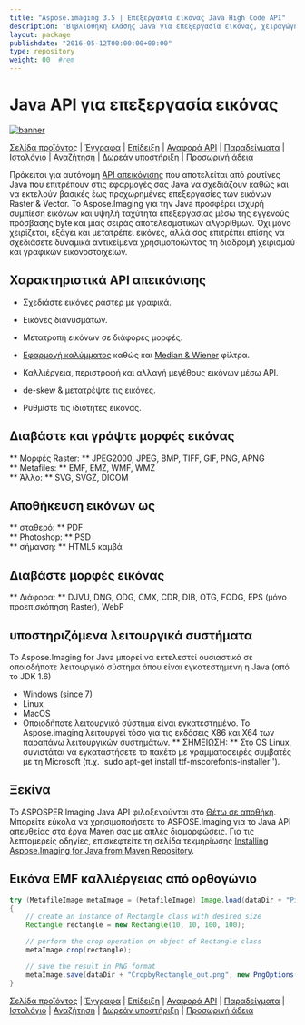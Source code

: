 ```yaml
---
title: "Aspose.imaging 3.5 | Επεξεργασία εικόνας Java High Code API" 
description: "Βιβλιοθήκη κλάσης Java για επεξεργασία εικόνας, χειραγώγηση και μετατροπή. Υποστηρίζει κάλυψη, φίλτρα, deskew, μετασχηματισμός μήτρας, σχήματα, dithering και φορείς." 
layout: package
publishdate: "2016-05-12T00:00:00+00:00"
type: repository
weight: 00	#rem
---
```


# Java API για επεξεργασία εικόνας
[![banner](/res_repo/img/compress/aspose_imaging-for-java-banner.png)](./)

[Σελίδα προϊόντος](https://products.aspose.com/imaging/java) | [Έγγραφα](https://docs.aspose.com/imaging/java/) | [Επίδειξη](https://products.aspose.app/imaging/family) | [Αναφορά API](https://apireference.aspose.com/imaging/java) | [Παραδείγματα](https://github.com/aspose-imaging/Aspose.Imaging-for-Java) | [Ιστολόγιο](https://blog.aspose.com/category/imaging/) | [Αναζήτηση](https://search.aspose.com/) | [Δωρεάν υποστήριξη](https://forum.aspose.com/c/imaging) | [Προσωρινή άδεια](https://purchase.aspose.com/temporary-license)

Πρόκειται για αυτόνομη [API απεικόνισης](https://products.aspose.com/imaging/java) που αποτελείται από ρουτίνες Java που επιτρέπουν στις εφαρμογές σας Java να σχεδιάζουν καθώς και να εκτελούν βασικές έως προχωρημένες επεξεργασίες των εικόνων Raster & Vector.
Το Aspose.Imaging για την Java προσφέρει ισχυρή συμπίεση εικόνων και υψηλή ταχύτητα επεξεργασίας μέσω της εγγενούς πρόσβασης byte και μιας σειράς αποτελεσματικών αλγορίθμων. Όχι μόνο χειρίζεται, εξάγει και μετατρέπει εικόνες, αλλά σας επιτρέπει επίσης να σχεδιάσετε δυναμικά αντικείμενα χρησιμοποιώντας τη διαδρομή χειρισμού και γραφικών εικονοστοιχείων.

## Χαρακτηριστικά API απεικόνισης
- Σχεδιάστε εικόνες ράστερ με γραφικά.
- Εικόνες διανυσμάτων.
- Μετατροπή εικόνων σε διάφορες μορφές.

- [Εφαρμογή καλύμματος](https://docs.aspose.com/imaging/java/applying-masking-to-images/) καθώς και [Median & Wiener](https://docs.aspose.com/imaging/java/applying-median-and-wiener-filters/) φίλτρα.
- Καλλιέργεια, περιστροφή και αλλαγή μεγέθους εικόνων μέσω API.
- de-skew & μετατρέψτε τις εικόνες.
- Ρυθμίστε τις ιδιότητες εικόνας.

## Διαβάστε και γράψτε μορφές εικόνας
** Μορφές Raster: ** JPEG2000, JPEG, BMP, TIFF, GIF, PNG, APNG \
** Metafiles: ** EMF, EMZ, WMF, WMZ \
** Άλλο: ** SVG, SVGZ, DICOM

## Αποθήκευση εικόνων ως
** σταθερό: ** PDF \
** Photoshop: ** PSD \
** σήμανση: ** HTML5 καμβά

## Διαβάστε μορφές εικόνας
** Διάφορα: ** DJVU, DNG, ODG, CMX, CDR, DIB, OTG, FODG, EPS (μόνο προεπισκόπηση Raster), WebP

## υποστηριζόμενα λειτουργικά συστήματα
Το Aspose.Imaging for Java μπορεί να εκτελεστεί ουσιαστικά σε οποιοδήποτε λειτουργικό σύστημα όπου είναι εγκατεστημένη η Java (από το JDK 1.6)
- Windows (since 7)
- Linux
- MacOS
- Οποιοδήποτε λειτουργικό σύστημα είναι εγκατεστημένο.
Το Aspose.imaging λειτουργεί τόσο για τις εκδόσεις X86 και X64 των παραπάνω λειτουργικών συστημάτων.
** ΣΗΜΕΙΩΣΗ: ** Στο OS Linux, συνιστάται να εγκαταστήσετε το πακέτο με γραμματοσειρές συμβατές με τη Microsoft (π.χ. `sudo apt-get install ttf-mscorefonts-installer ').

## Ξεκίνα

Το ASPOSPER.Imaging Java API φιλοξενούνται στο [Θέτω σε αποθήκη](https://releases.aspose.com/imaging/java/). Μπορείτε εύκολα να χρησιμοποιήσετε το ASPOSE.Imaging για το Java API απευθείας στα έργα Maven σας με απλές διαμορφώσεις. Για τις λεπτομερείς οδηγίες, επισκεφτείτε τη σελίδα τεκμηρίωσης [Installing Aspose.Imaging for Java from Maven Repository](https://docs.aspose.com/imaging/java/installation/).

## Εικόνα EMF καλλιέργειας από ορθογώνιο

```java
try (MetafileImage metaImage = (MetafileImage) Image.load(dataDir + "Picture1.emf"))
{
	// create an instance of Rectangle class with desired size
	Rectangle rectangle = new Rectangle(10, 10, 100, 100);

	// perform the crop operation on object of Rectangle class
	metaImage.crop(rectangle);

	// save the result in PNG format
	metaImage.save(dataDir + "CropbyRectangle_out.png", new PngOptions());
}
```

[Σελίδα προϊόντος](https://products.aspose.com/imaging/java) | [Έγγραφα](https://docs.aspose.com/imaging/java/) | [Επίδειξη](https://products.aspose.app/imaging/family) | [Αναφορά API](https://apireference.aspose.com/imaging/java) | [Παραδείγματα](https://github.com/aspose-imaging/Aspose.Imaging-for-Java) | [Ιστολόγιο](https://blog.aspose.com/category/imaging/) | [Αναζήτηση](https://search.aspose.com/) | [Δωρεάν υποστήριξη](https://forum.aspose.com/c/imaging) | [Προσωρινή άδεια](https://purchase.aspose.com/temporary-license)
